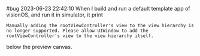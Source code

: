 #bug 2023-06-23 22:42:10
When I build and run a default template app of visionOS, and run it in simulator, it print
```
Manually adding the rootViewController's view to the view hierarchy is no longer supported. Please allow UIWindow to add the rootViewController's view to the view hierarchy itself.
```
below the preview canvas.

